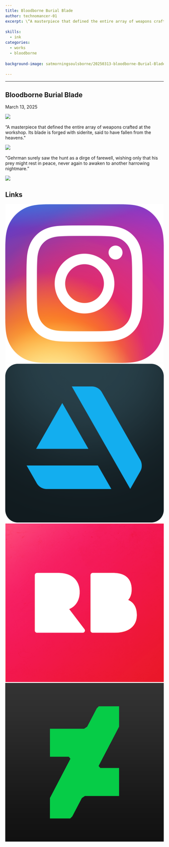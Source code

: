 ```yaml
---
title: Bloodborne Burial Blade
author: technomancer-01
excerpt: \“A masterpiece that defined the entire array of weapons crafted at the workshop. Its blade is forged with siderite, said to have fallen from the heavens.\"

skills:
  - ink
categories:
  - works
  - bloodborne

background-image: satmorningsoulsborne/20250313-bloodborne-Burial-Blade-1-preview.png

---
```

---
<script>
function myFunction(imgs) {
  var expandImg = document.getElementById("expandedImg");
  var imgText = document.getElementById("imgtext");
  expandImg.src = imgs.src;
  imgText.innerHTML = imgs.alt;
  expandImg.parentElement.style.display = "block";
}
</script>
<style>
  small{
    font-size: 10px;
  }
  /* The expanding image container */
.container {
  display: none;

  z-index: 10;
  margin-left: auto;
  margin-right: auto;

  position: fixed;
  top: 10%;
  left: 10%;
  width: 80vw;
  overflow-y: scroll;
  overflow-x: scroll;
  bottom: 3%;
}



/* Expanding image text */
#imgtext {
  position: absolute;
  bottom: 15px;
  left: 15px;
  color: white;
  font-size: 20px;
}

/* Closable button inside the expanded image */
.closebtn {
  position: absolute;
  top: 10px;
  right: 15px;
  color: white;
  font-size: 35px;
  cursor: pointer;
}
  </style>
  <link rel="stylesheet" href="https://cdnjs.cloudflare.com/ajax/libs/font-awesome/4.7.0/css/font-awesome.min.css">



## Bloodborne Burial Blade

March 13, 2025


<img class="imageDisplay" src="/images/satmorningsoulsborne/20250313-bloodborne-Burial-Blade-1.png" onclick="myFunction(this);">


“A masterpiece that defined the entire array of weapons crafted at the workshop. Its blade is forged with siderite, said to have fallen from the heavens."

<img class="imageDisplay" src="/images/satmorningsoulsborne/20250313-bloodborne-Burial-Blade-2.png" onclick="myFunction(this);">

"Gehrman surely saw the hunt as a dirge of farewell, wishing only that his prey might rest in peace, never again to awaken to another harrowing nightmare.”

<img class="imageDisplay" src="/images/satmorningsoulsborne/20250313-bloodborne-Burial-Blade-3.png" onclick="myFunction(this);">

## Links
<a href="https://www.instagram.com/p/CvAZM6YOjJ_/?igshid=MzRlODBiNWFlZA=="><img class="social-media-icons" src="/images/social-media-icons/social-media-icon-instagram.png"></a>
<a href="https://www.artstation.com/technomancer-01"><img class="social-media-icons" src="/images/social-media-icons/social-media-icon-artstation.png"></a>
<a href="https://www.redbubble.com/people/technomancer-01/shop/"><img class="social-media-icons" src="/images/social-media-icons/social-media-icon-redbubble.png"></a>
<a href="https://www.deviantart.com/technomancer-01"><img class="social-media-icons" src="/images/social-media-icons/social-media-icon-deviantart.png"></a>

